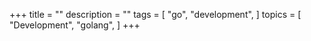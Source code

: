 +++
title = ""
description = ""
tags = [
    "go",
    "development",
]
topics = [
    "Development",
    "golang",
]
+++
